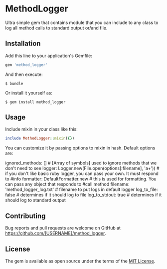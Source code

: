# MethodLogger

Ultra simple gem that contains module that you can include to any class to log all method calls to standard output or/and
file.

## Installation

Add this line to your application's Gemfile:

```ruby
gem 'method_logger'
```

And then execute:

    $ bundle

Or install it yourself as:

    $ gem install method_logger

## Usage

Include mixin in your class like this:
```ruby
include MethodLogger::mixin({})
```

You can customize it by passing options to mixin in hash. Default options are:

ignored_methods: [] # [Array of symbols] used to ignore methods that we don't need to see
logger: Logger.new(File.open(options[:filename], 'a+')) # if you don't like basic ruby logger, you can pass your own. It
must respond to #info
formatter: DefaultFormatter.new # this is used for formatting. You can pass any object that responds to #call method
filename: 'method_logger_log.txt' # filename to put logs in default logger
log_to_file: false # determines if it should log to file
log_to_stdout: true # determines if it should log to standard output

## Contributing

Bug reports and pull requests are welcome on GitHub at https://github.com/[USERNAME]/method_logger.

## License

The gem is available as open source under the terms of the [MIT License](http://opensource.org/licenses/MIT).
